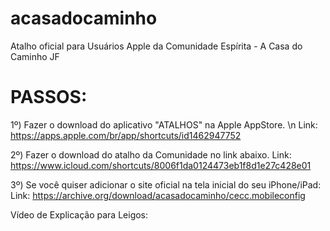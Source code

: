 # acasadocaminho
Atalho oficial para Usuários Apple da Comunidade Espírita - A Casa do Caminho JF

# PASSOS:

1º) Fazer o download do aplicativo "ATALHOS" na Apple AppStore. \n
Link: https://apps.apple.com/br/app/shortcuts/id1462947752

2º) Fazer o download do atalho da Comunidade no link abaixo.
Link: https://www.icloud.com/shortcuts/8006f1da0124473eb1f8d1e27c428e01

3º) Se você quiser adicionar o site oficial na tela inicial do seu iPhone/iPad:
Link: https://archive.org/download/acasadocaminho/cecc.mobileconfig

Vídeo de Explicação para Leigos:
